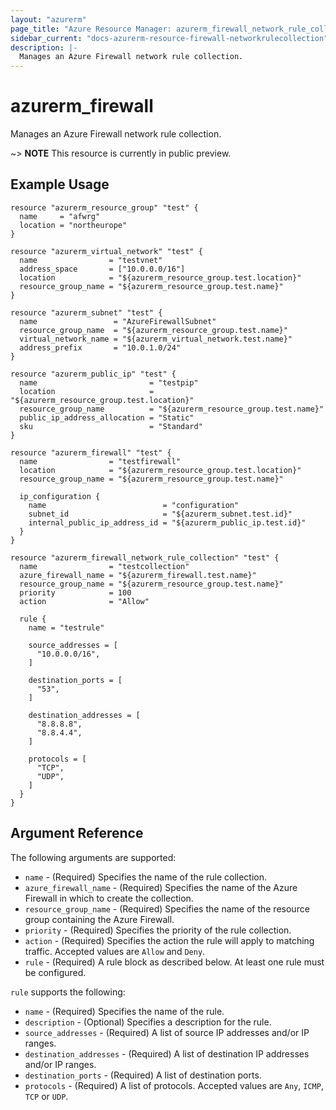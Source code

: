 ```yaml
---
layout: "azurerm"
page_title: "Azure Resource Manager: azurerm_firewall_network_rule_collection"
sidebar_current: "docs-azurerm-resource-firewall-networkrulecollection"
description: |-
  Manages an Azure Firewall network rule collection.
---
```


# azurerm_firewall

Manages an Azure Firewall network rule collection.

~> **NOTE** This resource is currently in public preview.

## Example Usage

```hcl
resource "azurerm_resource_group" "test" {
  name     = "afwrg"
  location = "northeurope"
}

resource "azurerm_virtual_network" "test" {
  name                = "testvnet"
  address_space       = ["10.0.0.0/16"]
  location            = "${azurerm_resource_group.test.location}"
  resource_group_name = "${azurerm_resource_group.test.name}"
}

resource "azurerm_subnet" "test" {
  name                 = "AzureFirewallSubnet"
  resource_group_name  = "${azurerm_resource_group.test.name}"
  virtual_network_name = "${azurerm_virtual_network.test.name}"
  address_prefix       = "10.0.1.0/24"
}

resource "azurerm_public_ip" "test" {
  name                         = "testpip"
  location                     = "${azurerm_resource_group.test.location}"
  resource_group_name          = "${azurerm_resource_group.test.name}"
  public_ip_address_allocation = "Static"
  sku                          = "Standard"
}

resource "azurerm_firewall" "test" {
  name                = "testfirewall"
  location            = "${azurerm_resource_group.test.location}"
  resource_group_name = "${azurerm_resource_group.test.name}"

  ip_configuration {
    name                          = "configuration"
    subnet_id                     = "${azurerm_subnet.test.id}"
    internal_public_ip_address_id = "${azurerm_public_ip.test.id}"
  }
}

resource "azurerm_firewall_network_rule_collection" "test" {
  name                = "testcollection"
  azure_firewall_name = "${azurerm_firewall.test.name}"
  resource_group_name = "${azurerm_resource_group.test.name}"
  priority            = 100
  action              = "Allow"

  rule {
    name = "testrule"

    source_addresses = [
      "10.0.0.0/16",
    ]

    destination_ports = [
      "53",
    ]

    destination_addresses = [
      "8.8.8.8",
      "8.8.4.4",
    ]

    protocols = [
      "TCP",
      "UDP",
    ]
  }
}
```

## Argument Reference

The following arguments are supported:

* `name` - (Required) Specifies the name of the rule collection.
* `azure_firewall_name` - (Required) Specifies the name of the Azure Firewall in which to create the collection.
* `resource_group_name` - (Required) Specifies the name of the resource group containing the Azure Firewall.
* `priority` - (Required) Specifies the priority of the rule collection.
* `action` - (Required) Specifies the action the rule will apply to matching traffic. Accepted values are `Allow` and `Deny`.
* `rule` - (Required) A rule block as described below. At least one rule must be configured.

`rule` supports the following:

* `name` - (Required) Specifies the name of the rule.
* `description` - (Optional) Specifies a description for the rule.
* `source_addresses` - (Required) A list of source IP addresses and/or IP ranges.
* `destination_addresses` - (Required) A list of destination IP addresses and/or IP ranges.
* `destination_ports` - (Required) A list of destination ports.
* `protocols` - (Required) A list of protocols. Accepted values are `Any`, `ICMP`, `TCP` or `UDP`.